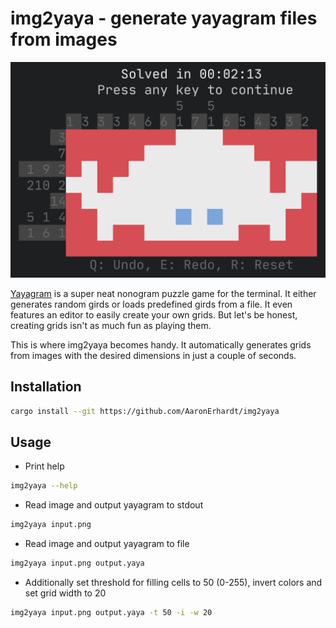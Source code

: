# img2yaya - generate yayagram files from images

![yayagram image of ferris the crab created with img2yaya](images/ferris_yayagram.png)

[Yayagram](https://github.com/r00ster91/yayagram) is a super neat nonogram puzzle game for the terminal. It either generates random girds or loads predefined girds from a file. It even features an editor to easily create your own grids. But let's be honest, creating grids isn't as much fun as playing them.

This is where img2yaya becomes handy. It automatically generates grids from images with the desired dimensions in just a couple of seconds.

## Installation

```sh
cargo install --git https://github.com/AaronErhardt/img2yaya
```

## Usage

+ Print help

```sh
img2yaya --help
```

+ Read image and output yayagram to stdout

```sh
img2yaya input.png
```

+ Read image and output yayagram to file

```sh
img2yaya input.png output.yaya
```

+ Additionally set threshold for filling cells to 50 (0-255), invert colors and set grid width to 20

```sh
img2yaya input.png output.yaya -t 50 -i -w 20
```